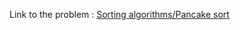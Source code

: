 Link to the problem : [Sorting algorithms/Pancake sort](https://www.rosettacode.org/wiki/Sorting_algorithms/Pancake_sort)
